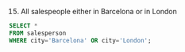 15. All salespeople either in Barcelona or in London 

```sql
SELECT *
FROM salesperson
WHERE city='Barcelona' OR city='London';
```